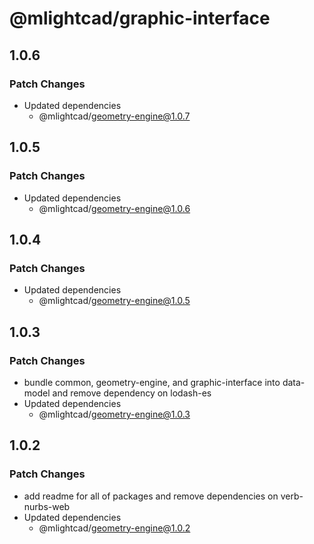 # @mlightcad/graphic-interface

## 1.0.6

### Patch Changes

- Updated dependencies
  - @mlightcad/geometry-engine@1.0.7

## 1.0.5

### Patch Changes

- Updated dependencies
  - @mlightcad/geometry-engine@1.0.6

## 1.0.4

### Patch Changes

- Updated dependencies
  - @mlightcad/geometry-engine@1.0.5

## 1.0.3

### Patch Changes

- bundle common, geometry-engine, and graphic-interface into data-model and remove dependency on lodash-es
- Updated dependencies
  - @mlightcad/geometry-engine@1.0.3

## 1.0.2

### Patch Changes

- add readme for all of packages and remove dependencies on verb-nurbs-web
- Updated dependencies
  - @mlightcad/geometry-engine@1.0.2
